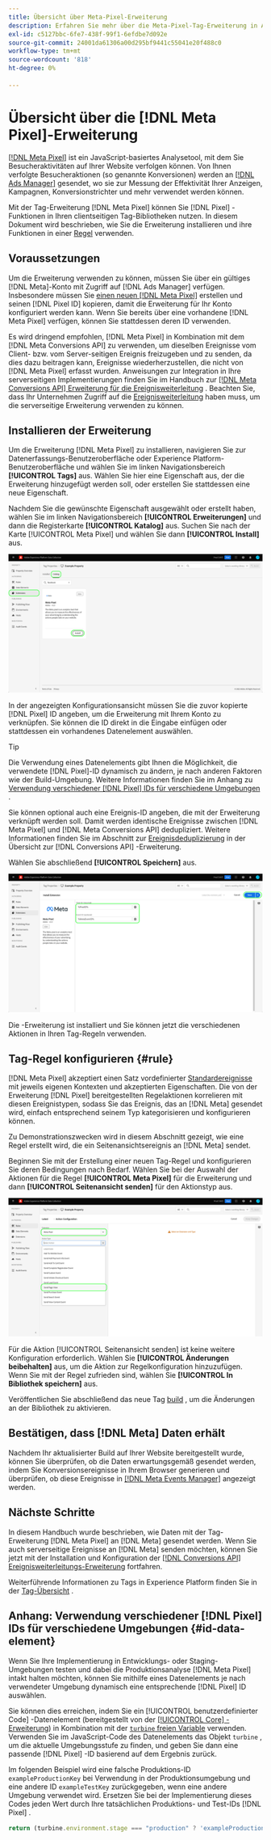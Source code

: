 ```yaml
---
title: Übersicht über Meta-Pixel-Erweiterung
description: Erfahren Sie mehr über die Meta-Pixel-Tag-Erweiterung in Adobe Experience Platform.
exl-id: c5127bbc-6fe7-438f-99f1-6efdbe7d092e
source-git-commit: 24001da61306a00d295bf9441c55041e20f488c0
workflow-type: tm+mt
source-wordcount: '818'
ht-degree: 0%

---
```


# Übersicht über die [!DNL Meta Pixel]-Erweiterung

[[!DNL Meta Pixel]](https://developers.facebook.com/docs/meta-pixel/) ist ein JavaScript-basiertes Analysetool, mit dem Sie Besucheraktivitäten auf Ihrer Website verfolgen können. Von Ihnen verfolgte Besucheraktionen (so genannte Konversionen) werden an [[!DNL Ads Manager]](https://www.facebook.com/business/tools/ads-manager) gesendet, wo sie zur Messung der Effektivität Ihrer Anzeigen, Kampagnen, Konversionstrichter und mehr verwendet werden können.

Mit der Tag-Erweiterung [!DNL Meta Pixel] können Sie [!DNL Pixel] -Funktionen in Ihren clientseitigen Tag-Bibliotheken nutzen. In diesem Dokument wird beschrieben, wie Sie die Erweiterung installieren und ihre Funktionen in einer [Regel](../../../ui/managing-resources/rules.md) verwenden.

## Voraussetzungen

Um die Erweiterung verwenden zu können, müssen Sie über ein gültiges [!DNL Meta]-Konto mit Zugriff auf [!DNL Ads Manager] verfügen. Insbesondere müssen Sie [einen neuen  [!DNL Meta Pixel]](https://www.facebook.com/business/help/952192354843755) erstellen und seinen [!DNL Pixel ID] kopieren, damit die Erweiterung für Ihr Konto konfiguriert werden kann. Wenn Sie bereits über eine vorhandene [!DNL Meta Pixel] verfügen, können Sie stattdessen deren ID verwenden.

Es wird dringend empfohlen, [!DNL Meta Pixel] in Kombination mit dem [!DNL Meta Conversions API] zu verwenden, um dieselben Ereignisse vom Client- bzw. vom Server-seitigen Ereignis freizugeben und zu senden, da dies dazu beitragen kann, Ereignisse wiederherzustellen, die nicht von [!DNL Meta Pixel] erfasst wurden. Anweisungen zur Integration in Ihre serverseitigen Implementierungen finden Sie im Handbuch zur [[!DNL Meta Conversions API] Erweiterung für die Ereignisweiterleitung](../../client/meta/overview.md) . Beachten Sie, dass Ihr Unternehmen Zugriff auf die [Ereignisweiterleitung](../../../ui/event-forwarding/overview.md) haben muss, um die serverseitige Erweiterung verwenden zu können.

## Installieren der Erweiterung

Um die Erweiterung [!DNL Meta Pixel] zu installieren, navigieren Sie zur Datenerfassungs-Benutzeroberfläche oder Experience Platform-Benutzeroberfläche und wählen Sie im linken Navigationsbereich **[!UICONTROL Tags]** aus. Wählen Sie hier eine Eigenschaft aus, der die Erweiterung hinzugefügt werden soll, oder erstellen Sie stattdessen eine neue Eigenschaft.

Nachdem Sie die gewünschte Eigenschaft ausgewählt oder erstellt haben, wählen Sie im linken Navigationsbereich **[!UICONTROL Erweiterungen]** und dann die Registerkarte **[!UICONTROL Katalog]** aus. Suchen Sie nach der Karte [!UICONTROL Meta Pixel] und wählen Sie dann **[!UICONTROL Install]** aus.

![Die Schaltfläche [!UICONTROL Installieren], die für die Erweiterung [!UICONTROL Meta Pixel] in der Datenerfassungs-Benutzeroberfläche ausgewählt ist.](../../../images/extensions/client/meta/install.png)

In der angezeigten Konfigurationsansicht müssen Sie die zuvor kopierte [!DNL Pixel] ID angeben, um die Erweiterung mit Ihrem Konto zu verknüpfen. Sie können die ID direkt in die Eingabe einfügen oder stattdessen ein vorhandenes Datenelement auswählen.

>[!TIP]
>
>Die Verwendung eines Datenelements gibt Ihnen die Möglichkeit, die verwendete [!DNL Pixel]-ID dynamisch zu ändern, je nach anderen Faktoren wie der Build-Umgebung. Weitere Informationen finden Sie im Anhang zu [Verwendung verschiedener [!DNL Pixel] IDs für verschiedene Umgebungen](#id-data-element) .

Sie können optional auch eine Ereignis-ID angeben, die mit der Erweiterung verknüpft werden soll. Damit werden identische Ereignisse zwischen [!DNL Meta Pixel] und [!DNL Meta Conversions API] dedupliziert. Weitere Informationen finden Sie im Abschnitt zur [Ereignisdeduplizierung](../../server/meta/overview.md#event-deduplication) in der Übersicht zur [!DNL Conversions API] -Erweiterung.

Wählen Sie abschließend **[!UICONTROL Speichern]** aus.

![Die [!DNL Pixel] ID, die als Datenelement in der Erweiterungskonfigurationsansicht bereitgestellt wird.](../../../images/extensions/client/meta/configure.png)

Die -Erweiterung ist installiert und Sie können jetzt die verschiedenen Aktionen in Ihren Tag-Regeln verwenden.

## Tag-Regel konfigurieren {#rule}

[!DNL Meta Pixel] akzeptiert einen Satz vordefinierter [Standardereignisse](https://www.facebook.com/business/help/402791146561655) mit jeweils eigenen Kontexten und akzeptierten Eigenschaften. Die von der Erweiterung [!DNL Pixel] bereitgestellten Regelaktionen korrelieren mit diesen Ereignistypen, sodass Sie das Ereignis, das an [!DNL Meta] gesendet wird, einfach entsprechend seinem Typ kategorisieren und konfigurieren können.

Zu Demonstrationszwecken wird in diesem Abschnitt gezeigt, wie eine Regel erstellt wird, die ein Seitenansichtsereignis an [!DNL Meta] sendet.

Beginnen Sie mit der Erstellung einer neuen Tag-Regel und konfigurieren Sie deren Bedingungen nach Bedarf. Wählen Sie bei der Auswahl der Aktionen für die Regel **[!UICONTROL Meta Pixel]** für die Erweiterung und dann **[!UICONTROL Seitenansicht senden]** für den Aktionstyp aus.

![Der Aktionstyp [!UICONTROL Seitenansicht senden] , der für eine Regel in der Datenerfassungs-Benutzeroberfläche ausgewählt ist.](../../../images/extensions/client/meta/select-action.png)

Für die Aktion [!UICONTROL Seitenansicht senden] ist keine weitere Konfiguration erforderlich. Wählen Sie **[!UICONTROL Änderungen beibehalten]** aus, um die Aktion zur Regelkonfiguration hinzuzufügen. Wenn Sie mit der Regel zufrieden sind, wählen Sie **[!UICONTROL In Bibliothek speichern]** aus.

Veröffentlichen Sie abschließend das neue Tag [build](../../../ui/publishing/builds.md) , um die Änderungen an der Bibliothek zu aktivieren.

## Bestätigen, dass [!DNL Meta] Daten erhält

Nachdem Ihr aktualisierter Build auf Ihrer Website bereitgestellt wurde, können Sie überprüfen, ob die Daten erwartungsgemäß gesendet werden, indem Sie Konversionsereignisse in Ihrem Browser generieren und überprüfen, ob diese Ereignisse in [[!DNL Meta Events Manager]](https://www.facebook.com/business/help/898185560232180) angezeigt werden.

## Nächste Schritte

In diesem Handbuch wurde beschrieben, wie Daten mit der Tag-Erweiterung [!DNL Meta Pixel] an [!DNL Meta] gesendet werden. Wenn Sie auch serverseitige Ereignisse an [!DNL Meta] senden möchten, können Sie jetzt mit der Installation und Konfiguration der [[!DNL Conversions API] Ereignisweiterleitungs-Erweiterung](../../server/meta/overview.md) fortfahren.

Weiterführende Informationen zu Tags in Experience Platform finden Sie in der [Tag-Übersicht](../../../home.md) .

## Anhang: Verwendung verschiedener [!DNL Pixel] IDs für verschiedene Umgebungen {#id-data-element}

Wenn Sie Ihre Implementierung in Entwicklungs- oder Staging-Umgebungen testen und dabei die Produktionsanalyse [!DNL Meta Pixel] intakt halten möchten, können Sie mithilfe eines Datenelements je nach verwendeter Umgebung dynamisch eine entsprechende [!DNL Pixel] ID auswählen.

Sie können dies erreichen, indem Sie ein [!UICONTROL benutzerdefinierter Code] -Datenelement (bereitgestellt von der [[!UICONTROL Core] -Erweiterung](../core/overview.md)) in Kombination mit der [`turbine` freien Variable](../../../extension-dev/turbine.md) verwenden. Verwenden Sie im JavaScript-Code des Datenelements das Objekt `turbine` , um die aktuelle Umgebungsstufe zu finden, und geben Sie dann eine passende [!DNL Pixel] -ID basierend auf dem Ergebnis zurück.

Im folgenden Beispiel wird eine falsche Produktions-ID `exampleProductionKey` bei Verwendung in der Produktionsumgebung und eine andere ID `exampleTestKey` zurückgegeben, wenn eine andere Umgebung verwendet wird. Ersetzen Sie bei der Implementierung dieses Codes jeden Wert durch Ihre tatsächlichen Produktions- und Test-IDs [!DNL Pixel] .

```js
return (turbine.environment.stage === "production" ? 'exampleProductionKey' : 'exampleTestKey');
```
